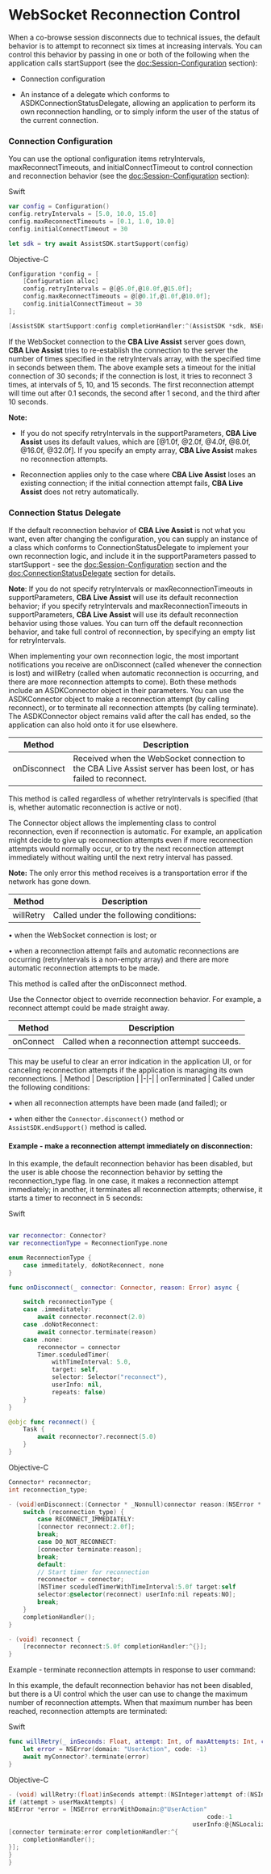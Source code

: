 # WebSocket Reconnection Control

When a co-browse session disconnects due to technical issues, the default behavior is to attempt to reconnect six times at increasing intervals. You can control this behavior by passing in one or both of the following when the application calls startSupport (see the <doc:Session-Configuration> section):

  - Connection configuration

  - An instance of a delegate which conforms to ASDKConnectionStatusDelegate, allowing an application to perform its own reconnection handling, or to simply inform the user of the status of the current connection.

### Connection Configuration

You can use the optional configuration items retryIntervals, maxReconnectTimeouts, and initialConnectTimeout to control connection and reconnection behavior (see the <doc:Session-Configuration> section):

Swift
```swift
var config = Configuration()
config.retryIntervals = [5.0, 10.0, 15.0]
config.maxReconnectTimeouts = [0.1, 1.0, 10.0]
config.initialConnectTimeout = 30

let sdk = try await AssistSDK.startSupport(config)
```

Objective-C
```objective-c
Configuration *config = [
    [Configuration alloc]
    config.retryIntervals = @[@5.0f,@10.0f,@15.0f];
    config.maxReconnectTimeouts = @[@0.1f,@1.0f,@10.0f];
    config.initialConnectTimeout = 30
];

[AssistSDK startSupport:config completionHandler:^(AssistSDK *sdk, NSError * error) {}];
```

If the WebSocket connection to the **CBA Live Assist** server goes down, **CBA Live Assist** tries to re-establish the connection to the server the number of times specified in the retryIntervals array, with the specified time in seconds between them. The above example sets a timeout for the initial connection of 30 seconds; if the connection is lost, it tries to reconnect 3 times, at intervals of 5, 10, and 15 seconds. The first reconnection attempt will time out after 0.1 seconds, the second after 1 second, and the third after 10 seconds.

**Note:**

  - If you do not specify retryIntervals in the supportParameters, **CBA Live Assist** uses its default values, which are \[@1.0f, @2.0f, @4.0f, @8.0f, @16.0f, @32.0f\]. If you specify an empty array, **CBA Live Assist** makes no reconnection attempts.

  - Reconnection applies only to the case where **CBA Live Assist** loses an existing connection; if the initial connection attempt fails, **CBA Live Assist** does not retry automatically.

### Connection Status Delegate

If the default reconnection behavior of **CBA Live Assist** is not what you want, even after changing the configuration, you can supply an instance of a class which conforms to ConnectionStatusDelegate to implement your own reconnection logic, and include it in the supportParameters passed to startSupport - see the <doc:Session-Configuration> section and the <doc:ConnectionStatusDelegate> section for details.

**Note**: If you do not specify retryIntervals or maxReconnectionTimeouts in supportParameters, **CBA Live Assist** will use its default reconnection behavior; if you specify retryIntervals and maxReconnectionTimeouts in supportParameters, **CBA Live Assist** will use its default reconnection behavior using those values. You can turn off the default reconnection behavior, and take full control of reconnection, by specifying an empty list for retryIntervals.

When implementing your own reconnection logic, the most important notifications you receive are onDisconnect (called whenever the connection is lost) and willRetry (called when automatic reconnection is occurring, and there are more reconnection attempts to come). Both these methods include an ASDKConnector object in their parameters. You can use the ASDKConnector object to make a reconnection attempt (by calling reconnect), or to terminate all reconnection attempts (by calling terminate). The ASDKConnector object remains valid after the call has ended, so the application can also hold onto it for use elsewhere.

| Method | Description |
|-|-|
| onDisconnect | Received when the WebSocket connection to the CBA Live Assist server has been lost, or has failed to reconnect.

This method is called regardless of whether retryIntervals is specified (that is, whether automatic reconnection is active or not).

The Connector object allows the implementing class to control reconnection, even if reconnection is automatic. For example, an application might decide to give up reconnection attempts even if more reconnection attempts would normally occur, or to try the next reconnection attempt immediately without waiting until the next retry interval has passed.

**Note:** The only error this method receives is a transportation error if the network has gone down. 

| Method | Description |
|-|-|
| willRetry | Called under the following conditions:

• when the WebSocket connection is lost; or

• when a reconnection attempt fails and automatic reconnections are occurring (retryIntervals is a non-empty array) and there are more automatic reconnection attempts to be made.

This method is called after the onDisconnect method.

Use the Connector object to override reconnection behavior. For example, a reconnect attempt could be made straight away.

| Method | Description |
|-|-|
| onConnect | Called when a reconnection attempt succeeds.

This may be useful to clear an error indication in the application UI, or for canceling reconnection attempts if the application is managing its own reconnections. 
| Method | Description |
|-|-|
| onTerminated | Called under the following conditions:

• when all reconnection attempts have been made (and failed); or

• when either the `Connector.disconnect()` method or `AssistSDK.endSupport()` method is called. 

#### Example - make a reconnection attempt immediately on disconnection:

In this example, the default reconnection behavior has been disabled, but the user is able choose the reconnection behavior by setting the reconnection\_type flag. In one case, it makes a reconnection attempt immediately; in another, it terminates all reconnection attempts; otherwise, it starts a timer to reconnect in 5 seconds:

Swift
```swift

var reconnector: Connector?
var reconnectionType = ReconnectionType.none

enum ReconnectionType {
    case immeditately, doNotReconnect, none 
}

func onDisconnect(_ connector: Connector, reason: Error) async {

    switch reconnectionType {
    case .immeditately:
        await connector.reconnect(2.0)
    case .doNotReconnect:
        await connector.terminate(reason)
    case .none:
        reconnector = connector
        Timer.sceduledTimer(
            withTimeInterval: 5.0,
            target: self,
            selector: Selector("reconnect"),
            userInfo: nil,
            repeats: false)
    }
}

@objc func reconnect() {
    Task {
        await reconnector?.reconnect(5.0)
    }
}

```

Objective-C
```objective-c
Connector* reconnector;
int reconnection_type;

- (void)onDisconnect:(Connector * _Nonnull)connector reason:(NSError * _Nonnull)reason completionHandler:(void (^ _Nonnull)(void))completionHandler {
    switch (reconnection_type) {
        case RECONNECT_IMMEDIATELY:
        [connector reconnect:2.0f];
        break;
        case DO_NOT_RECONNECT:
        [connector terminate:reason];
        break;
        default:
        // Start timer for reconnection
        reconnector = connector;
        [NSTimer sceduledTimerWithTimeInterval:5.0f target:self
        selector:@selector(reconnect) userInfo:nil repeats:NO];
        break;
    }
    completionHandler();
}

- (void) reconnect {
    [reconnector reconnect:5.0f completionHandler:^{}];
}
```

Example - terminate reconnection attempts in response to user command:

In this example, the default reconnection behavior has not been disabled, but there is a UI control which the user can use to change the maximum number of reconnection attempts. When that maximum number has been reached, reconnection attempts are terminated:

Swift
```swift
func willRetry(_ inSeconds: Float, attempt: Int, of maxAttempts: Int, connector: Connector) async {
    let error = NSError(domain: "UserAction", code: -1)
    await myConnector?.terminate(error)
}
```

Objective-C
```objective-c
- (void) willRetry:(float)inSeconds attempt:(NSInteger)attempt of:(NSInteger)maxAttempts connector:(Connector *)connector completionHandler:(void (^)(void))completionHandler {
if (attempt > userMaxAttempts) {
NSError *error = [NSError errorWithDomain:@"UserAction"
                                                       code:-1
                                                   userInfo:@{NSLocalizedDescriptionKey: NSLocalizedString(@"", nil)}];
[connector terminate:error completionHandler:^{
    completionHandler();
}];
}
}
```
